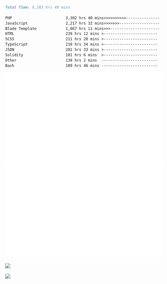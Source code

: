 <!--START_SECTION:waka-->

```markdown
Total Time: 8,203 hrs 49 mins

PHP                        3,302 hrs 40 mins>>>>>>>>>>---------------   39.59 %
JavaScript                 2,217 hrs 32 mins>>>>>>>------------------   26.58 %
Blade Template             1,067 hrs 11 mins>>>----------------------   12.79 %
HTML                       239 hrs 12 mins >------------------------   02.87 %
SCSS                       211 hrs 20 mins >------------------------   02.53 %
TypeScript                 210 hrs 34 mins >------------------------   02.52 %
JSON                       202 hrs 33 mins >------------------------   02.43 %
Solidity                   181 hrs 6 mins  >------------------------   02.17 %
Other                      138 hrs 2 mins  -------------------------   01.65 %
Bash                       109 hrs 46 mins -------------------------   01.32 %
```

<!--END_SECTION:waka-->

![](https://raw.githubusercontent.com/DrMaxis/github-stats-transparent/output/generated/overview.svg)
![](https://raw.githubusercontent.com/DrMaxis/github-stats-transparent/output/generated/languages.svg)

![](https://git-readme-stats-drmaxis-projects.vercel.app/api?username=drmaxis&show_icons=true&theme=outrun&count_private=true&show=reviews,discussions_started,discussions_answered,prs_merged,prs_merged_percentage&custom_title=2024%20Github%20Rank)
 
<a href="https://count.getloli.com/"><img src="https://count.getloli.com/get/@:maxis-the-alchemist?theme=rule34"></a>
<!-- https://count.getloli.com/get/@alchemist?theme=rule34 -->
<br>
